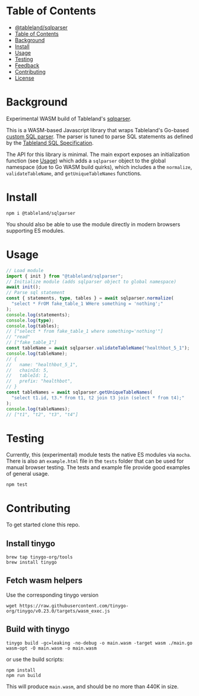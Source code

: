 # Table of Contents

- [@tableland/sqlparser](#tablelandsqlparser)
- [Table of Contents](#table-of-contents)
- [Background](#background)
- [Install](#install)
- [Usage](#usage)
- [Testing](#testing)
- [Feedback](#feedback)
- [Contributing](#contributing)
- [License](#license)

# Background

Experimental WASM build of Tableland's [sqlparser](https://github.com/tablelandnetwork/sqlparser).

This is a WASM-based Javascript library that wraps Tableland's Go-based [custom SQL parser](https://github.com/tablelandnetwork/sqlparser). The parser is tuned to parse SQL statements as defined by the [Tableland SQL Specification](https://docs.tableland.xyz/sql-specification).

The API for this library is minimal. The main export exposes an initialization function (see [Usage](#usage)) which adds a `sqlparser` object to the global namespace (due to Go WASM build quirks), which includes a the `normalize`, `validateTableName`, and `getUniqueTableNames` functions.

# Install

```
npm i @tableland/sqlparser
```

You should also be able to use the module directly in modern browsers supporting ES modules.

# Usage

```typescript
// Load module
import { init } from "@tableland/sqlparser";
// Initialize module (adds sqlparser object to global namespace)
await init();
// Parse sql statement
const { statements, type, tables } = await sqlparser.normalize(
  "select * FrOM fake_table_1 WHere something = 'nothing';"
);
console.log(statements);
console.log(type);
console.log(tables);
// ["select * from fake_table_1 where something='nothing'"]
// "read"
// ["fake_table_1"]
const tableName = await sqlparser.validateTableName("healthbot_5_1");
console.log(tableName);
// {
//   name: "healthbot_5_1",
//   chainId: 5,
//   tableId: 1,
//   prefix: "healthbot",
// }
const tableNames = await sqlparser.getUniqueTableNames(
  "select t1.id, t3.* from t1, t2 join t3 join (select * from t4);"
);
console.log(tableNames);
// ["t1", "t2", "t3", "t4"]
```

# Testing

Currently, this (experimental) module tests the native ES modules via `mocha`. There is also an `example.html` file in the `tests` folder that can be used for manual browser testing. The tests and example file provide good examples of general usage.

```
npm test
```

# Contributing

To get started clone this repo.

## Install tinygo

```
brew tap tinygo-org/tools
brew install tinygo
```

## Fetch wasm helpers

Use the corresponding tinygo version

```
wget https://raw.githubusercontent.com/tinygo-org/tinygo/v0.23.0/targets/wasm_exec.js
```

## Build with tinygo

```
tinygo build -gc=leaking -no-debug -o main.wasm -target wasm ./main.go
wasm-opt -O main.wasm -o main.wasm
```

or use the build scripts:

```
npm install
npm run build
```

This will produce `main.wasm`, and should be no more than 440K in size.
